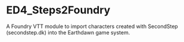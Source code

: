 # ED4_Steps2Foundry
A Foundry VTT module to import characters created with SecondStep (secondstep.dk) into the Earthdawn game system.
